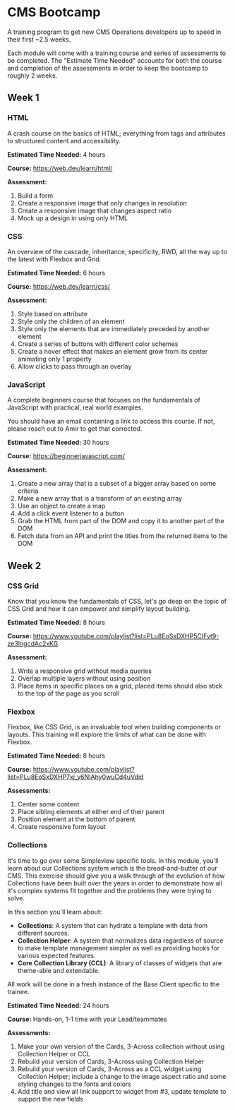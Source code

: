 # CMS Bootcamp
A training program to get new CMS Operations developers up to speed in their first ~2.5 weeks.

Each module will come with a training course and series of assessments to be completed. The "Estimate Time Needed" accounts for both the course and completion of the assessments in order to keep the bootcamp to roughly 2 weeks.

## Week 1
### HTML
A crash course on the basics of HTML; everything from tags and attributes to structured content and accessibility.

**Estimated Time Needed:** 4 hours

**Course:** https://web.dev/learn/html/

**Assessment:**
1. Build a form
1. Create a responsive image that only changes in resolution
1. Create a responsive image that changes aspect ratio
1. Mock up a design in using only HTML

### CSS
An overview of the cascade, inheritance, specificity, RWD, all the way up to the latest with Flexbox and Grid.

**Estimated Time Needed:** 6 hours

**Course:** https://web.dev/learn/css/

**Assessment:**
1. Style based on attribute
1. Style only the children of an element
1. Style only the elements that are immediately preceded by another element
1. Create a series of buttons with different color schemes
1. Create a hover effect that makes an element grow from its center animating only 1 property
1. Allow clicks to pass through an overlay

### JavaScript
A complete beginners course that focuses on the fundamentals of JavaScript with practical, real world examples.

You should have an email containing a link to access this course. If not, please reach out to Amir to get that corrected.

**Estimated Time Needed:** 30 hours

**Course:** https://beginnerjavascript.com/

**Assessment:**
1. Create a new array that is a subset of a bigger array based on some criteria
1. Make a new array that is a transform of an existing array
1. Use an object to create a map
1. Add a click event listener to a button
1. Grab the HTML from part of the DOM and copy it to another part of the DOM
1. Fetch data from an API and print the titles from the returned items to the DOM

## Week 2
### CSS Grid
Know that you know the fundamentals of CSS, let's go deep on the topic of CSS Grid and how it can empower and simplify layout building.

**Estimated Time Needed:** 8 hours

**Course:** https://www.youtube.com/playlist?list=PLu8EoSxDXHP5CIFvt9-ze3IngcdAc2xKG

**Assessment:**
1. Write a responsive grid without media queries
1. Overlap multiple layers without using position
1. Place items in specific places on a grid, placed items should also stick to the top of the page as you scroll

### Flexbox
Flexbox, like CSS Grid, is an invaluable tool when building components or layouts. This training will explore the limits of what can be done with Flexbox.

**Estimated Time Needed:** 8 hours

**Course:** https://www.youtube.com/playlist?list=PLu8EoSxDXHP7xj_y6NIAhy0wuCd4uVdid

**Assessments:**
1. Center some content
1. Place sibling elements at either end of their parent
1. Position element at the bottom of parent
1. Create responsive form layout

### Collections
It's time to go over some Simpleview specific tools. In this module, you'll learn about our Collections system which is the bread-and-butter of our CMS. This exercise should give you a walk through of the evolution of how Collections have been built over the years in order to demonstrate how all it's complex systems fit together and the problems they were trying to solve.

In this section you'll learn about:

- **Collections**: A system that can hydrate a template with data from different sources.
- **Collection Helper**: A system that normalizes data regardless of source to make template management simpler as well as providing hooks for various expected features.
- **Core Collection Library (CCL)**: A library of classes of widgets that are theme-able and extendable.

All work will be done in a fresh instance of the Base Client specific to the trainee.

**Estimated Time Needed:** 24 hours

**Course:** Hands-on, 1-1 time with your Lead/teammates

**Assessments:**
1. Make your own version of the Cards, 3-Across collection without using Collection Helper or CCL
1. Rebuild your version of Cards, 3-Across using Collection Helper
1. Rebuild your version of Cards, 3-Across as a CCL widget using Collection Helper; include a change to the image aspect ratio and some styling changes to the fonts and colors
1. Add title and view all link support to widget from #3, update template to support the new fields
